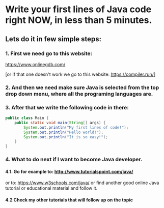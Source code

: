 # Write your first lines of Java code right NOW, in less than 5 minutes.

## Lets do it in few simple steps:
### 1. First we need go to this website:

https://www.onlinegdb.com/

[or if that one doesn't work we go to this website: https://compiler.run/]

### 2. And then we need make sure Java is selected from the top drop down menu, where all the programing languages are.

### 3. After that we write the following code in there:
```java
public class Main {
	public static void main(String[] args) {
		System.out.println("My first lines of code!");
		System.out.println("Hello world!");
		System.out.println("It is so easy!");
	}
}
```

### 4. What to do next if I want to become Java developer.
#### 4.1. Go for example to: http://www.tutorialspoint.com/java/ 
or to: https://www.w3schools.com/java/
	     or find another good online Java tutorial or educational material and follow it.
#### 4.2 Check my other tutorials that will follow up on the topic
